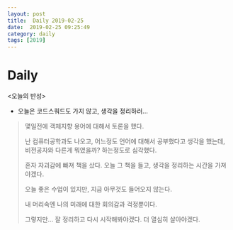 ```yaml
---
layout: post
title:  Daily 2019-02-25
date:  2019-02-25 09:25:49
category: daily
tags: [2019]
---
```


# Daily

<오늘의 반성>

- 오늘은 코드스쿼드도 가지 않고, 생각을 정리하러...

> 몇일전에 객체지향 용어에 대해서 토론을 했다.
>
> 난 컴퓨터공학과도 나오고, 어느정도 언어에 대해서 공부했다고 생각을 했는데, 비전공자와 다른게 뭐였을까? 하는정도로 심각했다.
>
> 혼자 자괴감에 빠져 책을 샀다. 오늘 그 책을 들고, 생각을 정리하는 시간을 가져야겠다.
>
> 오늘 좋은 수업이 있지만, 지금 아무것도 들어오지 않는다.
>
> 내 머리속엔 나의 미래에 대한 회의감과 걱정뿐이다.
>
> 그렇지만... 잘 정리하고 다시 시작해봐야겠다. 더 열심히 살아야겠다.